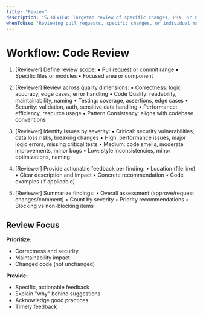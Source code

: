 ```yaml
---
title: "Review"
description: "🔍 REVIEW: Targeted review of specific changes, PRs, or components"
whenToUse: "Reviewing pull requests, specific changes, or individual modules before merge"
---
```


# Workflow: Code Review

1. [Reviewer] Define review scope:
   • Pull request or commit range
   • Specific files or modules
   • Focused area or component

2. [Reviewer] Review across quality dimensions:
   • Correctness: logic accuracy, edge cases, error handling
   • Code Quality: readability, maintainability, naming
   • Testing: coverage, assertions, edge cases
   • Security: validation, auth, sensitive data handling
   • Performance: efficiency, resource usage
   • Pattern Consistency: aligns with codebase conventions

3. [Reviewer] Identify issues by severity:
   • Critical: security vulnerabilities, data loss risks, breaking changes
   • High: performance issues, major logic errors, missing critical tests
   • Medium: code smells, moderate improvements, minor bugs
   • Low: style inconsistencies, minor optimizations, naming

4. [Reviewer] Provide actionable feedback per finding:
   • Location (file:line)
   • Clear description and impact
   • Concrete recommendation
   • Code examples (if applicable)

5. [Reviewer] Summarize findings:
   • Overall assessment (approve/request changes/comment)
   • Count by severity
   • Priority recommendations
   • Blocking vs non-blocking items

## Review Focus

**Prioritize:**
- Correctness and security
- Maintainability impact
- Changed code (not unchanged)

**Provide:**
- Specific, actionable feedback
- Explain "why" behind suggestions
- Acknowledge good practices
- Timely feedback
